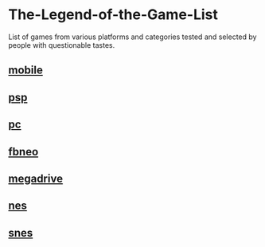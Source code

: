 # The-Legend-of-the-Game-List
List of games from various platforms and categories tested and selected by people with questionable tastes.

## [mobile](https://github.com/gamelist112/Game-List/blob/main/Game-List/mobile.md)

## [psp](https://github.com/gamelist112/Game-List/blob/main/Game-List/psp.md)

## [pc](https://github.com/gamelist112/Game-List/blob/main/Game-List/pc.md)

## [fbneo](https://github.com/gamelist112/Game-List/blob/main/Game-List/fbneo.md)

## [megadrive](https://github.com/gamelist112/Game-List/blob/main/Game-List/megadrive.md)

## [nes](https://github.com/gamelist112/Game-List/blob/main/Game-List/nes.md)

## [snes](https://github.com/gamelist112/Game-List/blob/main/Game-List/snes.md)
